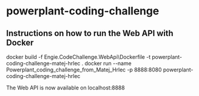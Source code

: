 # powerplant-coding-challenge

## Instructions on how to run the Web API with Docker
docker build -f Engie.CodeChallenge.WebApi\Dockerfile -t powerplant-coding-challenge-matej-hrlec .
docker run --name Powerplant_coding_challenge_from_Matej_Hrlec -p 8888:8080 powerplant-coding-challenge-matej-hrlec

The Web API is now available on localhost:8888